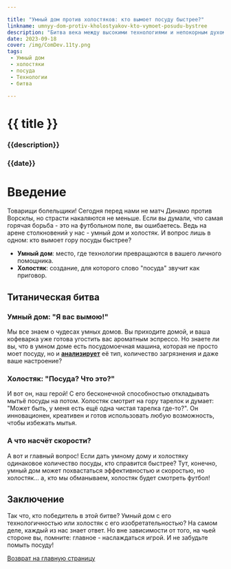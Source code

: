 ```yaml
---

title: "Умный дом против холостяков: кто вымоет посуду быстрее?"
linkname: umnyy-dom-protiv-kholostyakov-kto-vymoet-posudu-bystree
description: "Битва века между высокими технологиями и непокорным духом холостяка. Ставки сделаны!"
date: 2023-09-18
cover: /img/ComDev.11ty.png
tags:
 - Умный дом
 - холостяки
 - посуда
 - Технологии
 - битва

---
```


# {{ title }}
### {{description}}
### {{date}}

# Введение

Товарищи болельщики! Сегодня перед нами не матч Динамо против Ворсклы, но страсти накаляются не меньше. Если вы думали, что самая горячая борьба - это на футбольном поле, вы ошибаетесь. Ведь на арене столкновений у нас - умный дом и холостяк. И вопрос лишь в одном: кто вымоет гору посуды быстрее?

- **Умный дом**: место, где технологии превращаются в вашего личного помощника.
- **Холостяк**: создание, для которого слово "посуда" звучит как приговор.

## Титаническая битва

### Умный дом: "Я вас вымою!"

Мы все знаем о чудесах умных домов. Вы приходите домой, и ваша кофеварка уже готова угостить вас ароматным эспрессо. Но знаете ли вы, что в умном доме есть посудомоечная машина, которая не просто моет посуду, но и **[анализирует](/)** её тип, количество загрязнения и даже ваше настроение? 

### Холостяк: "Посуда? Что это?"

И вот он, наш герой! С его бесконечной способностью откладывать мытьё посуды на потом. Холостяк смотрит на гору тарелок и думает: "Может быть, у меня есть ещё одна чистая тарелка где-то?". Он инновационен, креативен и готов использовать любую возможность, чтобы избежать мытья.

### А что насчёт скорости?

А вот и главный вопрос! Если дать умному дому и холостяку одинаковое количество посуды, кто справится быстрее? Тут, конечно, умный дом может похвастаться эффективностью и скоростью, но холостяк... а, кто мы обманываем, холостяк будет смотреть футбол!

## Заключение

Так что, кто победитель в этой битве? Умный дом с его технологичностью или холостяк с его изобретательностью? На самом деле, каждый из нас знает ответ. Но вне зависимости от того, на чьей стороне вы, помните: главное - наслаждаться игрой. И не забудьте помыть посуду!

[Возврат на главную страницу](/)
